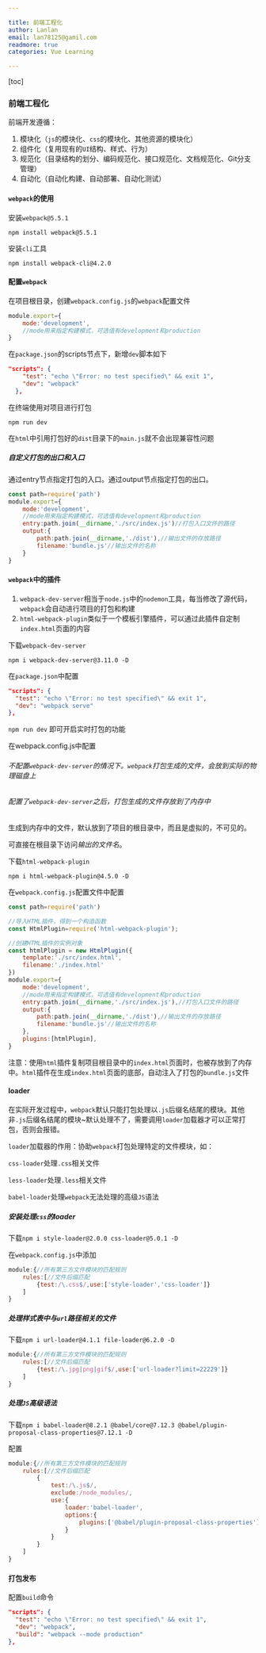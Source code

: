 ```yaml
---

title: 前端工程化
author: Lanlan
email: lan78125@gamil.com
readmore: true
categories: Vue Learning

---
```


[toc]

### 前端工程化

前端开发遵循：

1. 模块化（`js`的模块化、`css`的模块化、其他资源的模块化）
2. 组件化（复用现有的`UI`结构、样式、行为）
3. 规范化（目录结构的划分、编码规范化、接口规范化、文档规范化、Git分支管理）
4. 自动化（自动化构建、自动部署、自动化测试）

#### `webpack`的使用

安装`webpack@5.5.1`

`npm install webpack@5.5.1`

安装`cli`工具

`npm install webpack-cli@4.2.0`

#### 配置`webpack`

在项目根目录，创建`webpack.config.js`的`webpack`配置文件

```javascript
module.export={
    mode:'development',
    //mode用来指定构建模式，可选值有development和production
}
```

在`package.json`的scripts节点下，新增`dev`脚本如下

```json
"scripts": {
    "test": "echo \"Error: no test specified\" && exit 1",
    "dev": "webpack"
  },
```

在终端使用对项目进行打包

`npm run dev`

在`html`中引用打包好的`dist`目录下的`main.js`就不会出现兼容性问题

##### 自定义打包的出口和入口

通过entry节点指定打包的入口。通过output节点指定打包的出口。

```javascript
const path=require('path')
module.export={
    mode:'development',
    //mode用来指定构建模式，可选值有development和production
    entry:path.join(__dirname,'./src/index.js')//打包入口文件的路径
    output:{
        path:path.join(__dirname,'./dist'),//输出文件的存放路径
        filename:'bundle.js'//输出文件的名称
    }
}
```

#### `webpack`中的插件

1. `webpack-dev-server`相当于`node.js`中的`nodemon`工具，每当修改了源代码，`webpack`会自动进行项目的打包和构建
2. `html-webpack-plugin`类似于一个模板引擎插件，可以通过此插件自定制`index.html`页面的内容

下载`webpack-dev-server`

 `npm i webpack-dev-server@3.11.0 -D`

在`package.json`中配置

```json
"scripts": {
  "test": "echo \"Error: no test specified\" && exit 1",
  "dev": "webpack serve"
},
```

`npm run dev` 即可开启实时打包的功能

在webpack.config.js中配置



###### 不配置`webpack-dev-server`的情况下。`webpack`打包生成的文件，会放到实际的物理磁盘上

###### 配置了`webpack-dev-server`之后，打包生成的文件存放到了内存中

生成到内存中的文件，默认放到了项目的根目录中，而且是虚拟的，不可见的。

可直接在根目录下访问*输出的文件名*。



下载`html-webpack-plugin`

`npm i html-webpack-plugin@4.5.0 -D`

在`webpack.config.js`配置文件中配置

```js
const path=require('path')

//导入HTML插件，得到一个构造函数
const HtmlPlugin=require('html-webpack-plugin');

//创建HTML插件的实例对象
const htmlPlugin = new HtmlPlugin({
    template:'./src/index.html',
    filename:'./index.html'
})
module.export={
    mode:'development',
    //mode用来指定构建模式，可选值有development和production
    entry:path.join(__dirname,'./src/index.js'),//打包入口文件的路径
    output:{
        path:path.join(__dirname,'./dist'),//输出文件的存放路径
        filename:'bundle.js'//输出文件的名称
    },
    plugins:[htmlPlugin],
}
```

注意：使用`html`插件复制项目根目录中的`index.html`页面时，也被存放到了内存中。`html`插件在生成`index.html`页面的底部，自动注入了打包的`bundle.js`文件

#### loader

在实际开发过程中，`webpack`默认只能打包处理以`.js`后缀名结尾的模块。其他非`.js`后缀名结尾的模块~默认处理不了，需要调用`loader`加载器才可以正常打包，否则会报错。

`loader`加载器的作用：协助`webpack`打包处理特定的文件模块，如：

`css-loader`处理`.css`相关文件

`less-loader`处理`.less`相关文件

`babel-loader`处理`webpack`无法处理的高级`JS`语法

##### 安装处理`css`的loader

下载`npm i style-loader@2.0.0 css-loader@5.0.1 -D`

在`webpack.config.js`中添加

```js
module:{//所有第三方文件模块的匹配规则
    rules:[//文件后缀匹配
        {test:/\.css$/,use:['style-loader','css-loader']}
    ]
}
```

##### 处理样式表中与`url`路径相关的文件

下载`npm i url-loader@4.1.1 file-loader@6.2.0 -D`

```js
module:{//所有第三方文件模块的匹配规则
    rules:[//文件后缀匹配
        {test:/\.jpg|png|gif$/,use:['url-loader?limit=22229']}
    ]
}
```

##### 处理`JS`高级语法

下载`npm i babel-loader@8.2.1 @babel/core@7.12.3 @babel/plugin-proposal-class-properties@7.12.1 -D`

配置

```js
module:{//所有第三方文件模块的匹配规则
    rules:[//文件后缀匹配
        {
            test:/\.js$/,
            exclude:/node_modules/,
         	use:{
                loader:'babel-loader',
                options:{
                    plugins:['@babel/plugin-proposal-class-properties']
                }
            }
        }
    ]
}
```

#### 打包发布

配置`build`命令

```json
"scripts": {
  "test": "echo \"Error: no test specified\" && exit 1",
  "dev": "webpack",
  "build": "webpack --mode production"
},
```